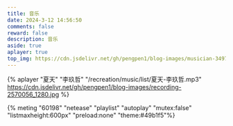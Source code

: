 ```yaml
---
title: 音乐
date: 2024-3-12 14:56:50
comments: false
reward: false
description: 音乐
aside: true
aplayer: true
top_img: https://cdn.jsdelivr.net/gh/pengpen1/blog-images/musician-349790_1280.jpg
---
```

{% aplayer "夏天" "李玖哲" "/recreation/music/list/夏天-李玖哲.mp3" https://cdn.jsdelivr.net/gh/pengpen1/blog-images/recording-2570056_1280.jpg %}

{% meting "60198" "netease" "playlist" "autoplay" "mutex:false" "listmaxheight:600px" "preload:none" "theme:#49b1f5"%}